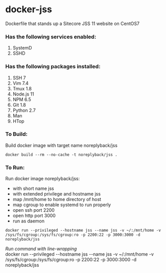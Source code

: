 # docker-jss
Dockerfile that stands up a Sitecore JSS 11 website on CentOS7

### Has the following services enabled:
1. SystemD
2. SSHD

### Has the following packages installed:
1. SSH 7
2. Vim 7.4
3. Tmux 1.8
4. Node.js 11
5. NPM 6.5
6. Git 1.8
7. Python 2.7
8. Man
9. HTop

### To Build:
Build docker image with target name noreplyback/jss
```
docker build --rm --no-cache -t noreplyback/jss .
```

### To Run:
Run docker image noreplyback/jss:
- with short name jss
- with extended privilege and hostname jss
- map /mnt/home to home directory of host
- map cgroup to enable systemd to run properly
- open ssh port 2200
- open http port 3000
- run as daemon
```
docker run --privileged --hostname jss --name jss -v ~/:/mnt/home -v /sys/fs/cgroup:/sys/fs/cgroup:ro -p 2200:22 -p 3000:3000 -d noreplyback/jss
```

*Run command with line-wrapping*\
docker run --privileged --hostname jss --name jss -v ~/:/mnt/home -v /sys/fs/cgroup:/sys/fs/cgroup:ro -p 2200:22 -p 3000:3000 -d noreplyback/jss
